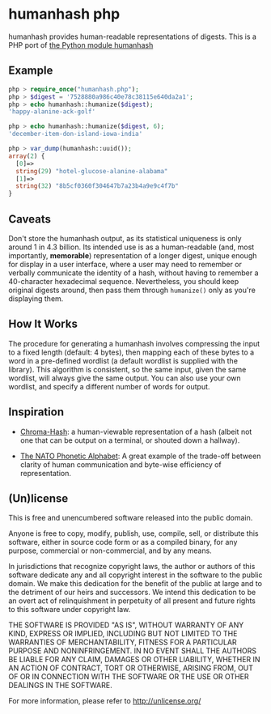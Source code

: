 # humanhash php

humanhash provides human-readable representations of digests.  This is a PHP port of [the Python module humanhash](https://github.com/zacharyvoase/humanhash)


## Example
```php
php > require_once("humanhash.php");
php > $digest = '7528880a986c40e78c38115e640da2a1';
php > echo humanhash::humanize($digest);
'happy-alanine-ack-golf'

php > echo humanhash::humanize($digest, 6);
'december-item-don-island-iowa-india'

php > var_dump(humanhash::uuid());
array(2) {
  [0]=>
  string(29) "hotel-glucose-alanine-alabama"
  [1]=>
  string(32) "8b5cf0360f304647b7a23b4a9e9c4f7b"
}
```

## Caveats

Don't store the humanhash output, as its statistical uniqueness is only around
1 in 4.3 billion. Its intended use is as a human-readable (and, most
importantly, **memorable**) representation of a longer digest, unique enough
for display in a user interface, where a user may need to remember or verbally
communicate the identity of a hash, without having to remember a 40-character
hexadecimal sequence. Nevertheless, you should keep original digests around,
then pass them through `humanize()` only as you're displaying them.


## How It Works

The procedure for generating a humanhash involves compressing the input to a
fixed length (default: 4 bytes), then mapping each of these bytes to a word in
a pre-defined wordlist (a default wordlist is supplied with the library). This
algorithm is consistent, so the same input, given the same wordlist, will
always give the same output. You can also use your own wordlist, and specify a
different number of words for output.


## Inspiration

* [Chroma-Hash][]: a human-viewable representation of a hash (albeit not one
  that can be output on a terminal, or shouted down a hallway).
* [The NATO Phonetic Alphabet][nato]: A great example of the trade-off between
  clarity of human communication and byte-wise efficiency of representation.

  [Chroma-Hash]: http://mattt.github.com/Chroma-Hash/
  [nato]: http://en.wikipedia.org/wiki/NATO_phonetic_alphabet


## (Un)license

This is free and unencumbered software released into the public domain.

Anyone is free to copy, modify, publish, use, compile, sell, or distribute this
software, either in source code form or as a compiled binary, for any purpose,
commercial or non-commercial, and by any means.

In jurisdictions that recognize copyright laws, the author or authors of this
software dedicate any and all copyright interest in the software to the public
domain. We make this dedication for the benefit of the public at large and to
the detriment of our heirs and successors. We intend this dedication to be an
overt act of relinquishment in perpetuity of all present and future rights to
this software under copyright law.

THE SOFTWARE IS PROVIDED "AS IS", WITHOUT WARRANTY OF ANY KIND, EXPRESS OR
IMPLIED, INCLUDING BUT NOT LIMITED TO THE WARRANTIES OF MERCHANTABILITY, FITNESS
FOR A PARTICULAR PURPOSE AND NONINFRINGEMENT. IN NO EVENT SHALL THE AUTHORS BE
LIABLE FOR ANY CLAIM, DAMAGES OR OTHER LIABILITY, WHETHER IN AN ACTION OF
CONTRACT, TORT OR OTHERWISE, ARISING FROM, OUT OF OR IN CONNECTION WITH THE
SOFTWARE OR THE USE OR OTHER DEALINGS IN THE SOFTWARE.

For more information, please refer to <http://unlicense.org/>
